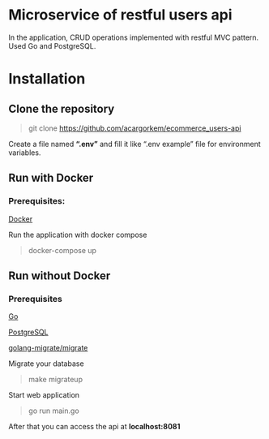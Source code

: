 # Microservice of restful users api
In the application, CRUD operations implemented with restful MVC pattern. Used Go and PostgreSQL.   

# Installation

## Clone the repository

> git clone https://github.com/acargorkem/ecommerce_users-api

Create a file named <strong>“.env”</strong> and fill it like “.env example” file for environment variables.

## Run with Docker
### Prerequisites:
[Docker](https://docs.docker.com/get-docker/)

Run the application with docker compose

> docker-compose up

## Run without Docker

### Prerequisites
[Go](https://go.dev/doc/install)

[PostgreSQL](https://www.postgresql.org/download/)

[golang-migrate/migrate](https://github.com/golang-migrate/migrate)

Migrate your database

>make migrateup

Start web application

>go run main.go

After that you can access the api at <strong>localhost:8081</strong>
